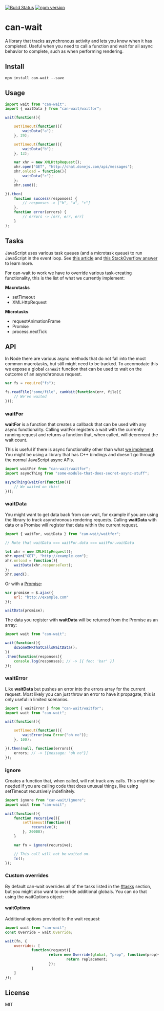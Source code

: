 [![Build Status](https://travis-ci.org/canjs/can-wait.svg?branch=master)](https://travis-ci.org/canjs/can-wait)
[![npm version](https://badge.fury.io/js/can-wait.svg)](http://badge.fury.io/js/can-wait)

# can-wait

A library that tracks asynchronous activity and lets you know when it has completed. Useful when you need to call a function and wait for all async behavior to complete, such as when performing rendering.

## Install

```
npm install can-wait --save
```

## Usage

```js
import wait from "can-wait";
import { waitData } from "can-wait/waitfor";

wait(function(){

	setTimeout(function(){
		waitData("a");
	}, 29);

	setTimeout(function(){
		waitData("b");
	}, 13);

	var xhr = new XMLHttpRequest();
	xhr.open("GET", "http://chat.donejs.com/api/messages");
	xhr.onload = function(){
		waitData("c");
	};
	xhr.send();

}).then(
	function success(responses) {
		// responses -> ["b", "a", "c"]
	},
	function error(errors) {
		// errors -> [err, err, err]
	}
);
```

## Tasks

JavaScript uses various task queues (and a microtask queue) to run JavaScript in the event loop. See [this article](https://jakearchibald.com/2015/tasks-microtasks-queues-and-schedules/) and [this StackOverflow answer](http://stackoverflow.com/questions/25915634/difference-between-microtask-and-macrotask-within-an-event-loop-context) to learn more.

For can-wait to work we have to override various task-creating functionality, this is the list of what we currently implement:

**Macrotasks**

* setTimeout
* XMLHttpRequest

**Microtasks**

* requestAnimationFrame
* Promise
* process.nextTick

## API

In Node there are various async methods that do not fall into the most common macrotasks, but still might need to be tracked. To accomodate this we expose a global `canWait` function that can be used to wait on the outcome of an asynchronous request.

```js
var fs = require("fs");

fs.readFile("some/file", canWait(function(err, file){
	// We've waited
}));
```

### waitFor

**waitFor** is a function that creates a callback that can be used with any async functionality. Calling waitFor registers a wait with the currently running request and returns a function that, when called, will decrement the wait count.

This is useful if there is async functionality other than what [we implement](#tasks). You might be using a library that has C++ bindings and doesn't go through the normal JavaScript async APIs.

```js
import waitFor from "can-wait/waitfor";
import asyncThing from "some-module-that-does-secret-async-stuff";

asyncThing(waitFor(function(){
	// We waited on this!
}));
```

### waitData

You might want to get data back from can-wait, for example if you are using the library to track asynchronous rendering requests. Calling **waitData** with data or a Promise will register that data within the current request.

```js
import { waitFor, waitData } from "can-wait/waitfor";

// Note that waitData === waitFor.data === waitFor.waitData

let xhr = new XMLHttpRequest();
xhr.open("GET", "http://example.com");
xhr.onload = function(){
	waitData(xhr.responseText);
};
xhr.send();
```

Or with a [Promise](https://developer.mozilla.org/en-US/docs/Web/JavaScript/Reference/Global_Objects/Promise):

```js
var promise = $.ajax({
	url: "http://example.com"
});

waitData(promise);
```

The data you register with **waitData** will be returned from the Promise as an array:

```js
import wait from "can-wait";

wait(function(){
	doSomeXHRThatCallsWaitData();
})
.then(function(responses){
	console.log(responses); // -> [{ foo: 'bar' }]
});
```

### waitError

Like **waitData** but pushes an error into the errors array for the current request. Most likely you can just throw an error to have it propagate, this is only useful in limited scenarios.

```js
import { waitError } from "can-wait/waitfor";
import wait from "can-wait";

wait(function(){

	setTimeout(function(){
		waitError(new Error("oh no"));
	}, 100);

}).then(null, function(errors){
	errors; // -> [{message: "oh no"}]
});
```

### ignore

Creates a function that, when called, will not track any calls. This might be needed if you are calling code that does unusual things, like using setTimeout recursively indefinitely.

```js
import ignore from "can-wait/ignore";
import wait from "can-wait";

wait(function(){
	function recursive(){
		setTimeout(function(){
			recursive();
		}, 20000);
	}

	var fn = ignore(recursive);

	// This call will not be waited on.
	fn();
});
```

### Custom overrides

By default can-wait overrides all of the tasks listed in the [#tasks](Tasks) section, but you might also want to override additional globals. You can do that using the waitOptions object:

#### waitOptions

Additional options provided to the wait request:

```js
import wait from "can-wait";
const Override = wait.Override;

wait(fn, {
	overrides: [
			function(request){
					return new Override(global, "prop", function(prop){
							return replacement;
					});
			}
	]
});
```

## License

MIT
